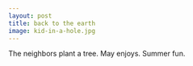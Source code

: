 ```yaml
---
layout: post
title: back to the earth
image: kid-in-a-hole.jpg
---
```


The neighbors plant a tree. May enjoys. Summer fun.
